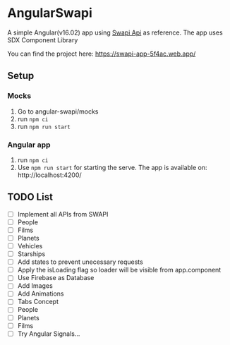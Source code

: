 # AngularSwapi

A simple Angular(v16.02) app using [Swapi Api](https://swapi.dev/) as reference.
The app uses SDX Component Library

You can find the project here: https://swapi-app-5f4ac.web.app/

## Setup

### Mocks

1. Go to angular-swapi/mocks
2. run `npm ci`
3. run `npm run start`

### Angular app

1. run `npm ci`
2. Use `npm run start` for starting the serve. The app is available on: http://localhost:4200/


## TODO List

- [ ]  Implement all APIs from SWAPI
  - [ ]  People
  - [ ]  Films
  - [ ]  Planets
  - [ ]  Vehicles
  - [ ]  Starships
- [ ]  Add states to prevent unecessary requests
  - [ ]  Apply the isLoading flag so loader will be visible from app.component
- [ ]  Use Firebase as Database
- [ ]  Add Images
- [ ]  Add Animations
- [ ]  Tabs Concept
  - [ ]  People
  - [ ]  Planets
  - [ ]  Films
- [ ] Try Angular Signals...
